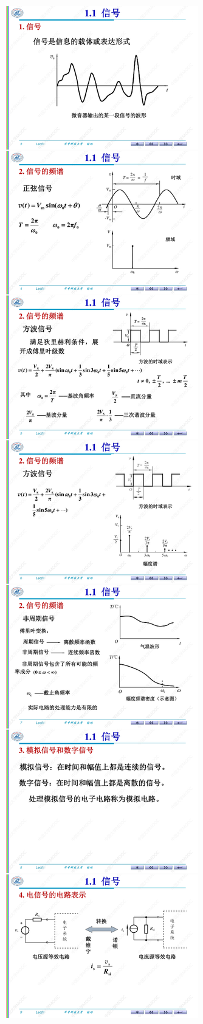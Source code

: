 ﻿![](./images/1-1信号-图片-1.jpg)
![](./images/1-1信号-图片-2.jpg)
![](./images/1-1信号-图片-3.jpg)
![](./images/1-1信号-图片-4.jpg)
![](./images/1-1信号-图片-5.jpg)
![](./images/1-1信号-图片-6.jpg)
![](./images/1-1信号-图片-7.jpg)
